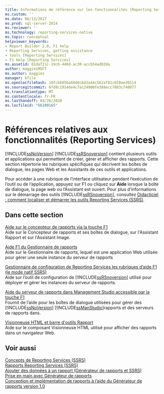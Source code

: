```yaml
---
title: Informations de référence sur les fonctionnalités (Reporting Services) | Microsoft Docs
ms.custom: ''
ms.date: 06/13/2017
ms.prod: sql-server-2014
ms.reviewer: ''
ms.technology: reporting-services-native
ms.topic: conceptual
helpviewer_keywords:
- Report Builder 2.0, F1 help
- Reporting Services, getting assistance
- tools [Reporting Services]
- F1 Help [Reporting Services]
ms.assetid: 01daf21c-19c6-448d-ac30-accb54ad83da
author: maggiesMSFT
ms.author: maggies
manager: kfile
ms.openlocfilehash: 10fcb605ba6040c6d2a44c562af81c658ee26514
ms.sourcegitcommit: 6fd8c1914de4c7ac24900fe388ecc7883c740077
ms.translationtype: MT
ms.contentlocale: fr-FR
ms.lasthandoff: 04/26/2020
ms.locfileid: "66109165"
---
```

# <a name="feature-reference-reporting-services"></a>Références relatives aux fonctionnalités (Reporting Services)
  [!INCLUDE[ssNoVersion](../includes/ssnoversion-md.md)] [!INCLUDE[ssRSnoversion](../includes/ssrsnoversion-md.md)] contient plusieurs outils et applications qui permettent de créer, gérer et afficher des rapports. Cette section répertorie les rubriques spécifiques qui décrivent les boîtes de dialogue, les pages Web et les Assistants de ces outils et applications.  
  
 Pour accéder à une rubrique de l’interface utilisateur pendant l’exécution de l’outil ou de l’application, appuyez sur F1 ou cliquez sur **Aide** lorsque la boîte de dialogue, la page web ou l’Assistant est ouvert. Pour plus d’informations sur le démarrage des outils [!INCLUDE[ssRSnoversion](../includes/ssrsnoversion-md.md)], consultez [Didacticiel : comment localiser et démarrer les outils Reporting Services &#40;SSRS&#41;](tools/tutorial-how-to-locate-and-start-reporting-services-tools-ssrs.md).  
  
## <a name="in-this-section"></a>Dans cette section  
 [Aide sur le concepteur de rapports via la touche F1](tools/report-designer-f1-help.md)  
 Aide sur le Concepteur de rapports et ses boîtes de dialogue, sur l'Assistant Rapport et sur l'Assistant Image.  
  
 [Aide F1 du Gestionnaire de rapports](../../2014/reporting-services/report-manager-f1-help.md)  
 Aide sur le Gestionnaire de rapports, lequel est une application Web utilisée pour gérer une seule instance du serveur de rapports  
  
 [Gestionnaire de configuration de Reporting Services les rubriques d’aide F1 &#40;le mode natif SSRS&#41;](../../2014/sql-server/install/reporting-services-configuration-manager-f1-help-topics-ssrs-native-mode.md)  
 Aide sur l’outil de configuration de [!INCLUDE[ssRSnoversion](../includes/ssrsnoversion-md.md)] utilisé pour déployer et gérer les instances du serveur de rapports.  
  
 [Aide du serveur de rapports dans Management Studio accessible par la touche F1](tools/report-server-in-management-studio-f1-help.md)  
 Fournit de l’aide pour les boîtes de dialogue utilisées pour gérer des [!INCLUDE[ssNoVersion](../includes/ssnoversion-md.md)] [!INCLUDE[ssManStudio](../includes/ssmanstudio-md.md)]rapports et des serveurs de rapports dans.  
  
 [Visionneuse HTML et barre d'outils Rapport](html-viewer-and-the-report-toolbar.md)  
 Aide sur le composant Visionneuse HTML utilisé pour afficher des rapports dans un navigateur Web.  
  
## <a name="see-also"></a>Voir aussi  
 [Concepts de Reporting Services &#40;SSRS&#41;](reporting-services-concepts-ssrs.md)   
 [Rapports Reporting Services &#40;SSRS&#41;](reports/reporting-services-reports-ssrs.md)   
 [Ajouter des données à un rapport &#40;Générateur de rapports et SSRS&#41;](report-data/report-datasets-ssrs.md)   
 [Prise en main avec Générateur de rapports](https://www.microsoft.com/download/en/details.aspx?id=29072)   
 [Conception et implémentation de rapports à l’aide du Générateur de rapports version 1.0](https://go.microsoft.com/fwlink/?LinkId=142601)  
  
  
